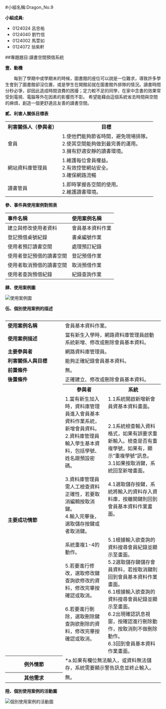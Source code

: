 #小組名稱:Dragon_No.9

**小組成員:**

- 0124024 呂忠祐
- 0124040 劉竹信
- 0124002 馬萱如
- 0124072 翁紫軒

##專題題目:讀書空間預借系統

**壹、動機**

　　每到了學期中或學期末的時候，圖書館的座位可以說是一位難求，導致許多學生會到了圖書館卻沒位置，或是學生在開館前就在圖書館外排隊的情況。讀書時間分秒必爭，卻因此造成時間浪費的困擾；定力較不足的同學，在家中念書的效果常受到電視、電腦等外在因素的影響而不彰。
希望能藉由這個系統省去時間與空間的麻煩，創造一個更舒適且友善的讀書空間。

**貳、利害人關係目標表**

  <table border="0">
    <tr>
      <th>利害關係人（參與者）</th>
      <th>目標</th>
    </tr>
    <tr>
      <td>會員</td>
      <td>
        1.使他們能夠節省時間，避免現場排隊。<br>
        2.使其空間能夠做到最完善的運用。<br>
        3.擁有舒適安靜的讀書環境。</td>
    </tr>
    <tr>
      <td>網站資料庫管理員</td>
      <td>
        1.維護每位會員權益。<br>
      	2.有效控管網站安全。<br>
        3.確保網路流暢</td>
    </tr>
    <tr>
      <td>讀書管員</td>
      <td>
        1.即時掌握各空間的使用。<br>
        2.維護讀書環境。</td>
    </tr>
  </table>

**參、事件與使用案例對照表**

| 事件名稱                 | 使用案例名稱     |
|:-------------------------|:-----------------|
| 建立與修改使用者資料     | 會員基本資料作業 |
| 登記預借桌號紀錄         | 書桌編號作業     |
| 使用者預訂讀書空間       | 處理預訂紀錄     |
| 使用者登記預借的讀書空間 | 登記預借作業     |
| 使用者取消預借的讀書空間 | 取消預借作業     |
| 使用者查詢預借紀錄       | 紀錄查詢作業     |

**肆、使用案例圖**

<p><img src="http://i.imgur.com/1JMJlkz.png?1" title="使用案例圖" /></p>

**伍、個別使用案例的描述**

  <table border="0" align="left">
    <tr>
      <td width="170"><b>使用案例名稱</b></td>
      <td colspan=2>會員基本資料作業。</td>
    </tr>
    <tr>
      <td><b>使用案例描述</b></td>
      <td colspan=2>當有新生入學時，網路資料庫管理員啟動系統新增、修改或刪除會員基本資料。</td>
    </tr>
    <tr>
      <td><b>主要參與者</b></td>
      <td colspan=2>網路資料庫管理員。</td>
    </tr>    
    <tr>
      <td><b>利害關係人與目標</b></td>
      <td colspan=2>能夠正確紀錄會員基本資料。</td>
    </tr>  
    <tr>
      <td><b>前置條件</b></td>
      <td colspan=2>無。</td>
    </tr>   
    <tr>
      <td><b>後置條件</b></td>
      <td colspan=2>正確建立、修改或刪除會員基本資料。</td>
    </tr>       
    <tr>
      <td rowspan=2><b>主要成功情節</b></td>
      <th>參與者</th>
      <th>系統</th>
    </tr>       
    <tr align="left" valign="top">
      <td>1.當有新生加入時，資料庫管理員進入會員基本資料作業系統，新增會員資料。<br>
          2.資料庫管理員輸入學生基本資料，包括學號、姓名跟預設密碼。<br><br>
          3.資料庫管理員需人工檢查資料正確性，若要取消編輯按取消鍵。<br>
          4.輸入完畢後，選取儲存按鍵或者取消鍵。<br><br>
          系統重複1-4的動作。<br><br>
          5.若要進行修改，選取修改鍵查詢欲修改的資料，修改完畢按確認或取消。<br><br>
          6.若要進行刪除，選取刪除鍵查詢欲刪除的資料，修改完畢按確認或取消。<br>
      </td>
      <td>1.1系統開啟新增新會員資基本資料畫面。<br><br><br>
          2.1系統檢查輸入資料格式，如果有誤要求重新輸入。檢查是否有重複學號，如果有，顯示”重複學號”訊息。<br>
          3.1如果按取消鍵，系統回至新增畫面。<br><br>
          4.1選取儲存按鍵，系統將輸入的資料存入資料庫，按離開鍵則回到會員基本資料作業畫面。<br><br><br><br>
          5.1根據輸入欲查詢的資料搜尋會員紀錄並顯示至畫面。<br>
          5.2選取儲存鍵儲存會員資料，若按取消鍵則回到會員基本資料作業畫面。<br>
          6.1根據輸入欲查詢的資料搜尋會員紀錄並顯示至畫面。<br>
          6.2出現確認訊息視窗，按確認進行刪除動作，按取消則不做刪除動作。<br>
          6.3回到會員基本資料作業畫面。<br>
      </td>
    </tr> 
    <tr>
      <th>例外情節</th>
      <td colspan=2>*a.如果有欄位無法輸入，或資料無法儲存，系統需要顯示警告訊息並終止輸入。</td>
    </tr>  
    <tr>
      <th>其他需求</th>
      <td colspan=2>無。</td>
    </tr>  
  </table>
  
**陸、個別使用案例的活動圖**
<p><img src="http://i.imgur.com/VEPMri8.png?1" title="個別使用案例的活動圖" /></p>
